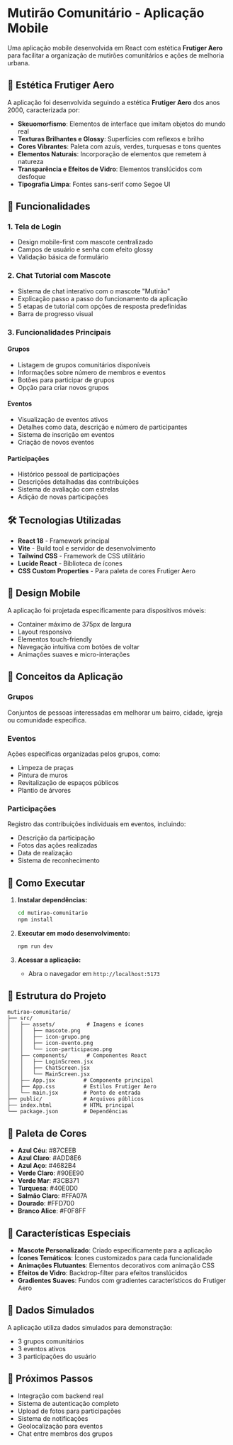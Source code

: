# Mutirão Comunitário - Aplicação Mobile

Uma aplicação mobile desenvolvida em React com estética **Frutiger Aero** para facilitar a organização de mutirões comunitários e ações de melhoria urbana.

## 🎨 Estética Frutiger Aero

A aplicação foi desenvolvida seguindo a estética **Frutiger Aero** dos anos 2000, caracterizada por:

- **Skeuomorfismo**: Elementos de interface que imitam objetos do mundo real
- **Texturas Brilhantes e Glossy**: Superfícies com reflexos e brilho
- **Cores Vibrantes**: Paleta com azuis, verdes, turquesas e tons quentes
- **Elementos Naturais**: Incorporação de elementos que remetem à natureza
- **Transparência e Efeitos de Vidro**: Elementos translúcidos com desfoque
- **Tipografia Limpa**: Fontes sans-serif como Segoe UI

## 🚀 Funcionalidades

### 1. **Tela de Login**
- Design mobile-first com mascote centralizado
- Campos de usuário e senha com efeito glossy
- Validação básica de formulário

### 2. **Chat Tutorial com Mascote**
- Sistema de chat interativo com o mascote "Mutirão"
- Explicação passo a passo do funcionamento da aplicação
- 5 etapas de tutorial com opções de resposta predefinidas
- Barra de progresso visual

### 3. **Funcionalidades Principais**

#### **Grupos**
- Listagem de grupos comunitários disponíveis
- Informações sobre número de membros e eventos
- Botões para participar de grupos
- Opção para criar novos grupos

#### **Eventos**
- Visualização de eventos ativos
- Detalhes como data, descrição e número de participantes
- Sistema de inscrição em eventos
- Criação de novos eventos

#### **Participações**
- Histórico pessoal de participações
- Descrições detalhadas das contribuições
- Sistema de avaliação com estrelas
- Adição de novas participações

## 🛠️ Tecnologias Utilizadas

- **React 18** - Framework principal
- **Vite** - Build tool e servidor de desenvolvimento
- **Tailwind CSS** - Framework de CSS utilitário
- **Lucide React** - Biblioteca de ícones
- **CSS Custom Properties** - Para paleta de cores Frutiger Aero

## 📱 Design Mobile

A aplicação foi projetada especificamente para dispositivos móveis:

- Container máximo de 375px de largura
- Layout responsivo
- Elementos touch-friendly
- Navegação intuitiva com botões de voltar
- Animações suaves e micro-interações

## 🎯 Conceitos da Aplicação

### **Grupos**
Conjuntos de pessoas interessadas em melhorar um bairro, cidade, igreja ou comunidade específica.

### **Eventos**
Ações específicas organizadas pelos grupos, como:
- Limpeza de praças
- Pintura de muros
- Revitalização de espaços públicos
- Plantio de árvores

### **Participações**
Registro das contribuições individuais em eventos, incluindo:
- Descrição da participação
- Fotos das ações realizadas
- Data de realização
- Sistema de reconhecimento

## 🚀 Como Executar

1. **Instalar dependências:**
   ```bash
   cd mutirao-comunitario
   npm install
   ```

2. **Executar em modo desenvolvimento:**
   ```bash
   npm run dev
   ```

3. **Acessar a aplicação:**
   - Abra o navegador em `http://localhost:5173`

## 📁 Estrutura do Projeto

```
mutirao-comunitario/
├── src/
│   ├── assets/          # Imagens e ícones
│   │   ├── mascote.png
│   │   ├── icon-grupo.png
│   │   ├── icon-evento.png
│   │   └── icon-participacao.png
│   ├── components/      # Componentes React
│   │   ├── LoginScreen.jsx
│   │   ├── ChatScreen.jsx
│   │   └── MainScreen.jsx
│   ├── App.jsx         # Componente principal
│   ├── App.css         # Estilos Frutiger Aero
│   └── main.jsx        # Ponto de entrada
├── public/             # Arquivos públicos
├── index.html          # HTML principal
└── package.json        # Dependências
```

## 🎨 Paleta de Cores

- **Azul Céu**: #87CEEB
- **Azul Claro**: #ADD8E6
- **Azul Aço**: #4682B4
- **Verde Claro**: #90EE90
- **Verde Mar**: #3CB371
- **Turquesa**: #40E0D0
- **Salmão Claro**: #FFA07A
- **Dourado**: #FFD700
- **Branco Alice**: #F0F8FF

## 🌟 Características Especiais

- **Mascote Personalizado**: Criado especificamente para a aplicação
- **Ícones Temáticos**: Ícones customizados para cada funcionalidade
- **Animações Flutuantes**: Elementos decorativos com animação CSS
- **Efeitos de Vidro**: Backdrop-filter para efeitos translúcidos
- **Gradientes Suaves**: Fundos com gradientes característicos do Frutiger Aero

## 📝 Dados Simulados

A aplicação utiliza dados simulados para demonstração:
- 3 grupos comunitários
- 3 eventos ativos
- 3 participações do usuário

## 🔮 Próximos Passos

- Integração com backend real
- Sistema de autenticação completo
- Upload de fotos para participações
- Sistema de notificações
- Geolocalização para eventos
- Chat entre membros dos grupos

